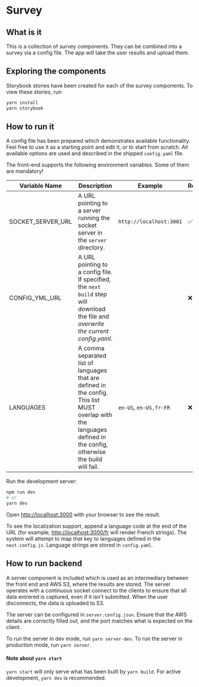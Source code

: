 # Survey

## What is it

This is a collection of survey components. They can be combined into a survey via a config file. The app will take the user results and upload them.

## Exploring the components

Storybook stories have been created for each of the survey components. To view these stories, run

```bash
yarn install
yarn storybook
```

## How to run it

A config file has been prepared which demonstrates available functionality. Feel free to use it as a starting point and edit it, or to start from scratch. All available options are used and described in the shipped `config.yaml` file.

The front-end supports the following environment variables. Some of them are mandatory!

| Variable Name     | Description                                                                                                                                                         | Example                 | Required? |
| ----------------- | ------------------------------------------------------------------------------------------------------------------------------------------------------------------- | ----------------------- | --------- |
| SOCKET_SERVER_URL | A URL pointing to a server running the socket server in the `server` directory.                                                                                     | `http://localhost:3001` | ✅        |
| CONFIG_YML_URL    | A URL pointing to a config file. If specified, the `next build` step will download the file and _overwrite the current config.yaml_.                                |                         | ❌        |
| LANGUAGES         | A comma separated list of languages that are defined in the config. This list MUST overlap with the languages defined in the config, otherwise the build will fail. | `en-US`, `en-US,fr-FR`  | ❌        |

Run the development server:

```bash
npm run dev
# or
yarn dev
```

Open [http://localhost:3000](http://localhost:3000) with your browser to see the result.

To see the localization support, append a language code at the end of the URL (for example, [http://localhost:3000/fr](http://localhost:3000/fr) will render French strings). The system will attempt to map that key to languages defined in the `next.config.js`. Language strings are stored in `config.yaml`.

## How to run backend

A server component is included which is used as an intermediary between the front end and AWS S3, where the results are stored. The server operates with a continuous socket connect to the clients to ensure that all data entrered is captured, even if it isn't submitted. When the user disconnects, the data is uploaded to S3.

The server can be configured in `server.config.json`. Ensure that the AWS details are correctly filled out, and the port matches what is expected on the client.

To run the server in dev mode, run `yarn server-dev`.
To run the server in production mode, run `yarn server`.

#### Note about `yarn start`

`yarn start` will only serve what has been built by `yarn build`. For active development, `yarn dev` is recommended.
